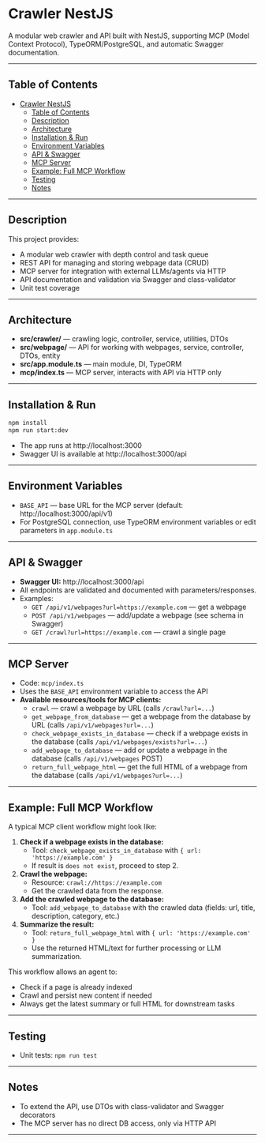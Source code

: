 # Crawler NestJS

A modular web crawler and API built with NestJS, supporting MCP (Model Context Protocol), TypeORM/PostgreSQL, and automatic Swagger documentation.

---

## Table of Contents
- [Crawler NestJS](#crawler-nestjs)
  - [Table of Contents](#table-of-contents)
  - [Description](#description)
  - [Architecture](#architecture)
  - [Installation \& Run](#installation--run)
  - [Environment Variables](#environment-variables)
  - [API \& Swagger](#api--swagger)
  - [MCP Server](#mcp-server)
  - [Example: Full MCP Workflow](#example-full-mcp-workflow)
  - [Testing](#testing)
  - [Notes](#notes)

---

## Description

This project provides:
- A modular web crawler with depth control and task queue
- REST API for managing and storing webpage data (CRUD)
- MCP server for integration with external LLMs/agents via HTTP
- API documentation and validation via Swagger and class-validator
- Unit test coverage

---

## Architecture

- **src/crawler/** — crawling logic, controller, service, utilities, DTOs
- **src/webpage/** — API for working with webpages, service, controller, DTOs, entity
- **src/app.module.ts** — main module, DI, TypeORM
- **mcp/index.ts** — MCP server, interacts with API via HTTP only

---

## Installation & Run

```bash
npm install
npm run start:dev
```

- The app runs at http://localhost:3000
- Swagger UI is available at http://localhost:3000/api

---

## Environment Variables

- `BASE_API` — base URL for the MCP server (default: http://localhost:3000/api/v1)
- For PostgreSQL connection, use TypeORM environment variables or edit parameters in `app.module.ts`

---

## API & Swagger

- **Swagger UI:** http://localhost:3000/api
- All endpoints are validated and documented with parameters/responses.
- Examples:
  - `GET /api/v1/webpages?url=https://example.com` — get a webpage
  - `POST /api/v1/webpages` — add/update a webpage (see schema in Swagger)
  - `GET /crawl?url=https://example.com` — crawl a single page

---

## MCP Server

- Code: `mcp/index.ts`
- Uses the `BASE_API` environment variable to access the API
- **Available resources/tools for MCP clients:**
  - `crawl` — crawl a webpage by URL (calls `/crawl?url=...`)
  - `get_webpage_from_database` — get a webpage from the database by URL (calls `/api/v1/webpages?url=...`)
  - `check_webpage_exists_in_database` — check if a webpage exists in the database (calls `/api/v1/webpages/exists?url=...`)
  - `add_webpage_to_database` — add or update a webpage in the database (calls `/api/v1/webpages` POST)
  - `return_full_webpage_html` — get the full HTML of a webpage from the database (calls `/api/v1/webpages?url=...`)

---

## Example: Full MCP Workflow

A typical MCP client workflow might look like:

1. **Check if a webpage exists in the database:**
   - Tool: `check_webpage_exists_in_database` with `{ url: 'https://example.com' }`
   - If result is `does not exist`, proceed to step 2.
2. **Crawl the webpage:**
   - Resource: `crawl://https://example.com`
   - Get the crawled data from the response.
3. **Add the crawled webpage to the database:**
   - Tool: `add_webpage_to_database` with the crawled data (fields: url, title, description, category, etc.)
4. **Summarize the result:**
   - Tool: `return_full_webpage_html` with `{ url: 'https://example.com' }`
   - Use the returned HTML/text for further processing or LLM summarization.

This workflow allows an agent to:
- Check if a page is already indexed
- Crawl and persist new content if needed
- Always get the latest summary or full HTML for downstream tasks

---

## Testing

- Unit tests: `npm run test`
---

## Notes
- To extend the API, use DTOs with class-validator and Swagger decorators
- The MCP server has no direct DB access, only via HTTP API

---
